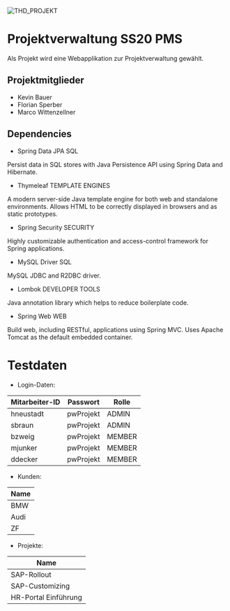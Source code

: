 ![THD_PROJEKT](https://i.ibb.co/CVXs2PJ/thd-pms-kb.png)

# Projektverwaltung SS20 PMS

Als Projekt wird eine Webapplikation zur Projektverwaltung gewählt.


## Projektmitglieder

- Kevin Bauer
- Florian Sperber
- Marco Wittenzellner

## Dependencies

- Spring Data JPA SQL

Persist data in SQL stores with Java Persistence API using Spring Data and Hibernate.

- Thymeleaf TEMPLATE ENGINES

A modern server-side Java template engine for both web and standalone environments. Allows HTML to be correctly displayed in browsers and as static prototypes.

- Spring Security SECURITY

Highly customizable authentication and access-control framework for Spring applications.

- MySQL Driver SQL

MySQL JDBC and R2DBC driver.

- Lombok DEVELOPER TOOLS

Java annotation library which helps to reduce boilerplate code.
- Spring Web WEB

Build web, including RESTful, applications using Spring MVC. Uses Apache Tomcat as the default embedded container.


# Testdaten

- Login-Daten:


| Mitarbeiter-ID    | Passwort  |  Rolle |
| ---------------   | --------- | ------ |
| hneustadt         | pwProjekt | ADMIN  | 
| sbraun            | pwProjekt | ADMIN  |
| bzweig            | pwProjekt | MEMBER | 
| mjunker           | pwProjekt | MEMBER | 
| ddecker           | pwProjekt | MEMBER | 

- Kunden:

| Name              | 
| ---------------   | 
| BMW               |  
| Audi              | 
| ZF                | 

- Projekte:

| Name                  | 
| ---------------       | 
| SAP-Rollout           |  
| SAP-Customizing       | 
| HR-Portal Einführung  | 



